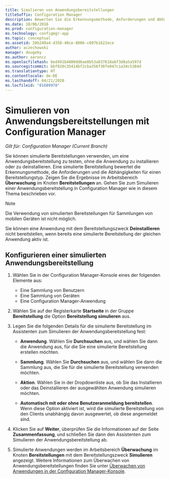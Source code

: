 ```yaml
---
title: Simulieren von Anwendungsbereitstellungen
titleSuffix: Configuration Manager
description: Bewerten Sie die Erkennungsmethode, Anforderungen und Abhängigkeiten für einen Bereitstellungstyp, ohne die Anwendung zu installieren.
ms.date: 10/06/2016
ms.prod: configuration-manager
ms.technology: configmgr-app
ms.topic: conceptual
ms.assetid: 28b240a4-d358-40ce-8006-c697b1622ece
author: aczechowski
manager: dougeby
ms.author: aaroncz
ms.openlocfilehash: bed491b4800dd6ae8b53a837618abf3d8a5a597d
ms.sourcegitcommit: bbf820c35414bf2cba356f30fe047c1a34c5384d
ms.translationtype: HT
ms.contentlocale: de-DE
ms.lasthandoff: 04/21/2020
ms.locfileid: "81689978"
---
```

# <a name="simulate-application-deployments-with-configuration-manager"></a>Simulieren von Anwendungsbereitstellungen mit Configuration Manager

*Gilt für: Configuration Manager (Current Branch)*

Sie können simulierte Bereitstellungen verwenden, um eine Anwendungsbereitstellung zu testen, ohne die Anwendung zu installieren oder zu deinstallieren. Eine simulierte Bereitstellung bewertet die Erkennungsmethode, die Anforderungen und die Abhängigkeiten für einen Bereitstellungstyp. Zeigen Sie die Ergebnisse im Arbeitsbereich **Überwachung** im Knoten **Bereitstellungen** an. Gehen Sie zum Simulieren einer Anwendungsbereitstellung in Configuration Manager wie in diesem Thema beschrieben vor.  

> [!NOTE]  
> Die Verwendung von simulierten Bereitstellungen für Sammlungen von mobilen Geräten ist nicht möglich.  
>   
> Sie können eine Anwendung mit dem Bereitstellungszweck **Deinstallieren** nicht bereitstellen, wenn bereits eine simulierte Bereitstellung der gleichen Anwendung aktiv ist.  

## <a name="configure-a-simulated-application-deployment"></a>Konfigurieren einer simulierten Anwendungsbereitstellung

1.  Wählen Sie in der Configuration Manager-Konsole eines der folgenden Elemente aus:  
    -   Eine Sammlung von Benutzern  
    -   Eine Sammlung von Geräten  
    -   Eine Configuration Manager-Anwendung  

2.  Wählen Sie auf der Registerkarte **Startseite** in der Gruppe **Bereitstellung** die Option **Bereitstellung simulieren** aus.  

3.  Legen Sie die folgenden Details für die simulierte Bereitstellung im Assistenten zum Simulieren der Anwendungsbereitstellung fest:  

    -   **Anwendung**. Wählen Sie **Durchsuchen** aus, und wählen Sie dann die Anwendung aus, für die Sie eine simulierte Bereitstellung erstellen möchten.  

    -   **Sammlung**. Wählen Sie **Durchsuchen** aus, und wählen Sie dann die Sammlung aus, die Sie für die simulierte Bereitstellung verwenden möchten.  

    -   **Aktion**. Wählen Sie in der Dropdownliste aus, ob Sie das Installieren oder das Deinstallieren der ausgewählten Anwendung simulieren möchten.  

    -   **Automatisch mit oder ohne Benutzeranmeldung bereitstellen**. Wenn diese Option aktiviert ist, wird die simulierte Bereitstellung von den Clients unabhängig davon ausgewertet, ob diese angemeldet sind.  

4.  Klicken Sie auf **Weiter**, überprüfen Sie die Informationen auf der Seite **Zusammenfassung**, und schließen Sie dann den Assistenten zum Simulieren der Anwendungsbereitstellung ab.  

5.  Simulierte Anwendungen werden im Arbeitsbereich **Überwachung** im Knoten **Bereitstellungen** mit dem Bereitstellungszweck **Simulieren** angezeigt. Weitere Informationen zum Überwachen von Anwendungsbereitstellungen finden Sie unter [Überwachen von Anwendungen in der Configuration Manager-Konsole](../../apps/deploy-use/monitor-applications-from-the-console.md).  
